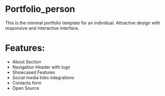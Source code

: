 # Portfolio_person
This is the minimal portfolio template for an individual.
Attractive design with responsive and interactive interface. 

# Features:
* About Section
* Navigation Header with logo
* Showcased Features
* Social media links integrations
* Contacts form
* Open Source
